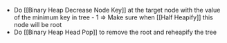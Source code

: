 - Do [[Binary Heap Decrease Node Key]] at the target node with the value of the minimum key in tree - 1 => Make sure when [[Half Heapify]] this node will be root
- Do [[Binary Heap Head Pop]] to remove the root and reheapify the tree